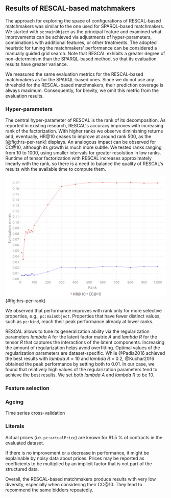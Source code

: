 ## Results of RESCAL-based matchmakers

The approach for exploring the space of configurations of RESCAL-based matchmakers was similar to the one used for SPARQL-based matchmakers.
We started with `pc:mainObject` as the principal feature and examined what improvements can be achieved via adjustments of hyper-parameters, combinations with additional features, or other treatments.
The adopted heuristic for tuning the matchmakers' performance can be considered a manually guided grid search.
Note that RESCAL exhibits a greater degree of non-determinism than the SPARQL-based method, so that its evaluation results have greater variance.

We measured the same evaluation metrics for the RESCAL-based matchmakers as for the SPARQL-based ones.
Since we do not use any threshold for the RESCAL-based matchmakers, their prediction coverage is always maximum.
Consequently, for brevity, we omit this metric from the evaluation results.

### Hyper-parameters

The central hyper-parameter of RESCAL is the rank of its decomposition.
As reported in existing research, RESCAL's accuracy improves with increasing rank of the factorization.
With higher ranks we observe diminishing returns and, eventually, HR@10 ceases to improve at around rank 500, as the [@fig:hrs-per-rank] displays.
An analogous impact can be observed for CC@10, although its growth is much more subtle.
We tested ranks ranging from 10 to 1000, using smaller intervals for greater resolution in low ranks.
Runtime of tensor factorization with RESCAL increases approximately linearly with the rank, so there is a need to balance the quality of RESCAL's results with the available time to compute them.

![HR@10 and CC@10 per rank](img/evaluation/hrs_per_rank.png){#fig:hrs-per-rank}

We observed that performance improves with rank only for more selective properties, e.g., `pc:mainObject`.
Properties that have fewer distinct values, such as `pc:kind`, reach their peak performance already at lower ranks.

<!--
Initialization methods: random, eigenvalues
- Do we need to discuss them?
- We should probably do experiments with the baseline `pc:mainObject` showing the impact of different initialization methods.

Omit setting maximum iterations or maximum residual? (We used the default values.)
-->

RESCAL allows to tune its generalization ability via the regularization parameters *lambda A* for the latent factor matrix $A$ and *lambda R* for the tensor $R$ that captures the interactions of the latent components.
Increasing the amount of regularization helps avoid overfitting.
Optimal values of the regularization parameters are dataset-specific.
While @Padia2016 achieved the best results with *lambda A* = 10 and *lambda R* = 0.2, @Kuchar2016 obtained the peak performance by setting both to 0.01. 
In our case, we found that relatively high values of the regularization parameters tend to achieve the best results.
We set both *lambda A* and *lambda R* to be 10.

<!--
- Add discussion of sensitivity to hyper-parameters?
-->

### Feature selection

<!--
`pc:mainObject`
`pc:additionalObject`
`pc:mainObject` + `skos:broaderTransitive` (approximating query expansion)
`pc:kind`
`isvz:serviceCategory`
`rov:orgActivity`
`rov:orgActivity` + `skos:broaderTransitive`
-->

### Ageing

Time series cross-validation

### Literals

Actual prices (i.e. `pc:actualPrice`) are known for 91.5 % of contracts in the evaluated dataset.

If there is no improvement or a decrease in performance, it might be explainable by noisy data about prices.
Prices may be reported as coefficients to be multiplied by an implicit factor that is not part of the structured data. 

<!-- Summary -->

Overall, the RESCAL-based matchmakers produce results with very low diversity, especially when considering their CC@10.
They tend to recommend the same bidders repeatedly. 

<!--
TODO: Add a comparison of the best-performing configurations of SPARQL-based and RESCAL-based matchmakers.
-->
